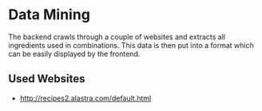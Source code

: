 # Data Mining

The backend crawls through a couple of websites and extracts all ingredients used in combinations.
This data is then put into a format which can be easily displayed by the frontend.

## Used Websites
* http://recipes2.alastra.com/default.html
